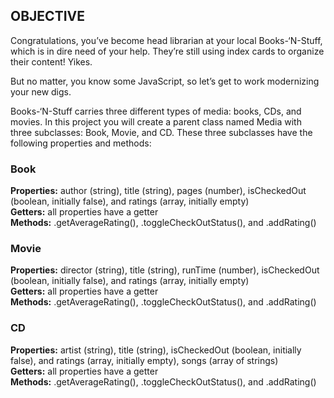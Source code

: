## OBJECTIVE
Congratulations, you’ve become head librarian at your local Books-‘N-Stuff, which is in dire need of your help. They’re still using index cards to organize their content! Yikes.

But no matter, you know some JavaScript, so let’s get to work modernizing your new digs.

Books-‘N-Stuff carries three different types of media: books, CDs, and movies. In this project you will create a parent class named Media with three subclasses: Book, Movie, and CD. These three subclasses have the following properties and methods:

### Book
**Properties:** author (string), title (string), pages (number), isCheckedOut (boolean, initially false), and ratings (array, initially empty)  
**Getters:** all properties have a getter  
**Methods:** .getAverageRating(), .toggleCheckOutStatus(), and .addRating()

### Movie
**Properties:** director (string), title (string), runTime (number), isCheckedOut (boolean, initially false), and ratings (array, initially empty)  
**Getters:** all properties have a getter  
**Methods:** .getAverageRating(), .toggleCheckOutStatus(), and .addRating()

### CD
**Properties:** artist (string), title (string), isCheckedOut (boolean, initially false), and ratings (array, initially empty), songs (array of strings)  
**Getters:** all properties have a getter  
**Methods:** .getAverageRating(), .toggleCheckOutStatus(), and .addRating()
